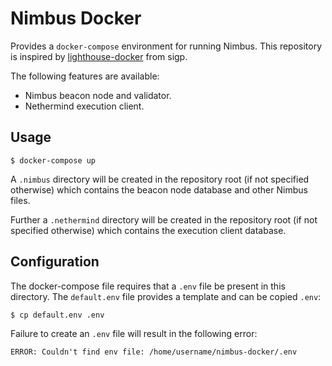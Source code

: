 # Nimbus Docker

Provides a `docker-compose` environment for running Nimbus. This repository is inspired by [lighthouse-docker](https://github.com/sigp/lighthouse-docker) from sigp.

The following features are available:

- Nimbus beacon node and validator.
- Nethermind execution client.

## Usage

`$ docker-compose up`

A `.nimbus` directory will be created in the repository root (if not specified otherwise) which contains the beacon node database and other Nimbus files.

Further a `.nethermind` directory will be created in the repository root (if not specified otherwise) which contains the execution client database.

## Configuration

The docker-compose file requires that a `.env` file be present in this
directory. The `default.env` file provides a template and can be copied `.env`:

```bash
$ cp default.env .env
```

Failure to create an `.env` file will result in the following error:

```
ERROR: Couldn't find env file: /home/username/nimbus-docker/.env
```
